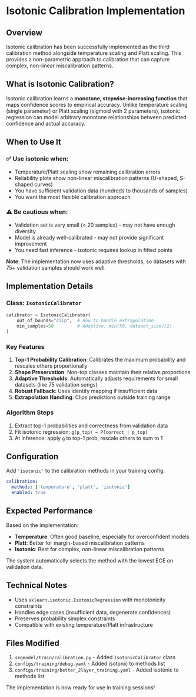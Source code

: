 # Isotonic Calibration Implementation

## Overview

Isotonic calibration has been successfully implemented as the third calibration method alongside temperature scaling and Platt scaling. This provides a non-parametric approach to calibration that can capture complex, non-linear miscalibration patterns.

## What is Isotonic Calibration?

Isotonic calibration learns a **monotone, stepwise-increasing function** that maps confidence scores to empirical accuracy. Unlike temperature scaling (single parameter) or Platt scaling (sigmoid with 2 parameters), isotonic regression can model arbitrary monotone relationships between predicted confidence and actual accuracy.

## When to Use It

### ✅ **Use isotonic when:**
- Temperature/Platt scaling show remaining calibration errors
- Reliability plots show non-linear miscalibration patterns (U-shaped, S-shaped curves)
- You have sufficient validation data (hundreds to thousands of samples)
- You want the most flexible calibration approach

### ⚠️ **Be cautious when:**
- Validation set is very small (< 20 samples) - may not have enough diversity
- Model is already well-calibrated - may not provide significant improvement
- You need fast inference - isotonic requires lookup in fitted points

**Note**: The implementation now uses adaptive thresholds, so datasets with 75+ validation samples should work well.

## Implementation Details

### Class: `IsotonicCalibrator`

```python
calibrator = IsotonicCalibrator(
    out_of_bounds="clip",  # How to handle extrapolation
    min_samples=50         # Adaptive: min(50, dataset_size//2)
)
```

### Key Features

1. **Top-1 Probability Calibration**: Calibrates the maximum probability and rescales others proportionally
2. **Shape Preservation**: Non-top classes maintain their relative proportions
3. **Adaptive Thresholds**: Automatically adjusts requirements for small datasets (like 75 validation songs)
4. **Robust Fallback**: Uses identity mapping if insufficient data
5. **Extrapolation Handling**: Clips predictions outside training range

### Algorithm Steps

1. Extract top-1 probabilities and correctness from validation data
2. Fit isotonic regression: `g(p_top) → P(correct | p_top)`
3. At inference: apply `g` to top-1 prob, rescale others to sum to 1

## Configuration

Add `'isotonic'` to the calibration methods in your training config:

```yaml
calibration:
  methods: ['temperature', 'platt', 'isotonic']
  enabled: true
```

## Expected Performance

Based on the implementation:
- **Temperature**: Often good baseline, especially for overconfident models
- **Platt**: Better for margin-based miscalibration patterns  
- **Isotonic**: Best for complex, non-linear miscalibration patterns

The system automatically selects the method with the lowest ECE on validation data.

## Technical Notes

- Uses `sklearn.isotonic.IsotonicRegression` with monotonicity constraints
- Handles edge cases (insufficient data, degenerate confidences)
- Preserves probability simplex constraints
- Compatible with existing temperature/Platt infrastructure

## Files Modified

1. `segmodel/train/calibration.py` - Added `IsotonicCalibrator` class
2. `configs/training/debug.yaml` - Added isotonic to methods list
3. `configs/training/better_2layer_training.yaml` - Added isotonic to methods list

The implementation is now ready for use in training sessions!

